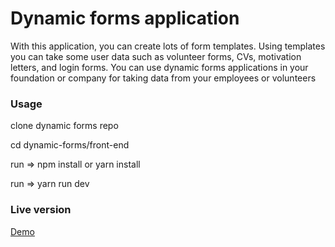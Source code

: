 # Dynamic forms application
With this application, you can create lots of form templates. Using templates you can take some user data such as volunteer forms, CVs, motivation letters, and login forms. 
You can use dynamic forms applications in your foundation or company for taking data from your employees or volunteers

### Usage
clone dynamic forms repo

cd dynamic-forms/front-end

run => npm install or yarn install

run => yarn run dev

### Live version
 [Demo](https://clinquant-tanuki-715fe9.netlify.app/)

